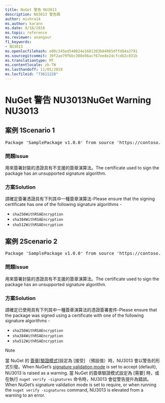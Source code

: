 ```yaml
---
title: NuGet 警告 NU3013
description: NU3013 警告碼
author: mishra14
ms.author: karann
ms.date: 8/16/2018
ms.topic: reference
ms.reviewer: anangaur
f1_keywords:
- NU3013
ms.openlocfilehash: e00c245ed540824e1681303b84965dffd84a3791
ms.sourcegitcommit: 39f2ae79fbbc308e06acf67ee8e24cfcdb2c831b
ms.translationtype: MT
ms.contentlocale: zh-TW
ms.lasthandoff: 11/05/2019
ms.locfileid: "73611228"
---
```

# <a name="nuget-warning-nu3013"></a><span data-ttu-id="84882-103">NuGet 警告 NU3013</span><span class="sxs-lookup"><span data-stu-id="84882-103">NuGet Warning NU3013</span></span>

## <a name="scenario-1"></a><span data-ttu-id="84882-104">案例 1</span><span class="sxs-lookup"><span data-stu-id="84882-104">Scenario 1</span></span>

<pre>Package 'SamplePackage v1.0.0' from source 'https://contoso.com/index.json': The signing certificate has an unsupported signature algorithm.</pre>

### <a name="issue"></a><span data-ttu-id="84882-105">問題</span><span class="sxs-lookup"><span data-stu-id="84882-105">Issue</span></span>

<span data-ttu-id="84882-106">用來簽署封裝的憑證具有不支援的簽章演算法。</span><span class="sxs-lookup"><span data-stu-id="84882-106">The certificate used to sign the package has an unsupported signature algorithm.</span></span>


### <a name="solution"></a><span data-ttu-id="84882-107">方案</span><span class="sxs-lookup"><span data-stu-id="84882-107">Solution</span></span>

<span data-ttu-id="84882-108">請確定簽署憑證具有下列其中一種簽章演算法-</span><span class="sxs-lookup"><span data-stu-id="84882-108">Please ensure that the signing certificate has one of the following signature algorithms -</span></span> 
* `sha256WithRSAEncryption`
* `sha384WithRSAEncryption`
* `sha512WithRSAEncryption`



## <a name="scenario-2"></a><span data-ttu-id="84882-109">案例 2</span><span class="sxs-lookup"><span data-stu-id="84882-109">Scenario 2</span></span>

<pre>Package 'SamplePackage v1.0.0' from source 'https://contoso.com/index.json': The primary signature's certificate has an unsupported signature algorithm.</pre>

### <a name="issue"></a><span data-ttu-id="84882-110">問題</span><span class="sxs-lookup"><span data-stu-id="84882-110">Issue</span></span>

<span data-ttu-id="84882-111">用來簽署封裝的憑證具有不支援的簽章演算法。</span><span class="sxs-lookup"><span data-stu-id="84882-111">The certificate used to sign the package has an unsupported signature algorithm.</span></span>


### <a name="solution"></a><span data-ttu-id="84882-112">方案</span><span class="sxs-lookup"><span data-stu-id="84882-112">Solution</span></span>

<span data-ttu-id="84882-113">請確定已使用具有下列其中一種簽章演算法的憑證簽署套件-</span><span class="sxs-lookup"><span data-stu-id="84882-113">Please ensure that the package was signed using a certificate with one of the following signature algorithms -</span></span> 
* `sha256WithRSAEncryption`
* `sha384WithRSAEncryption`
* `sha512WithRSAEncryption`


> [!Note]
> <span data-ttu-id="84882-114">當 NuGet 的 [簽章[驗證模式]](https://docs.microsoft.com/nuget/consume-packages/installing-signed-packages#configure-package-signature-requirements)設定為 [接受] （預設值）時，NU3013 會以警告的形式引發。</span><span class="sxs-lookup"><span data-stu-id="84882-114">When NuGet’s [signature validation mode](https://docs.microsoft.com/nuget/consume-packages/installing-signed-packages#configure-package-signature-requirements) is set to accept (default), NU3013 is raised as a warning.</span></span> <span data-ttu-id="84882-115">當 NuGet 的簽章驗證模式設定為 [需要] 時，或在執行 `nuget verify -signatures` 命令時，NU3013 會從警告提升為錯誤。</span><span class="sxs-lookup"><span data-stu-id="84882-115">When NuGet’s signature validation mode is set to require, or when running the `nuget verify -signatures` command, NU3013 is elevated from a warning to an error.</span></span> 

